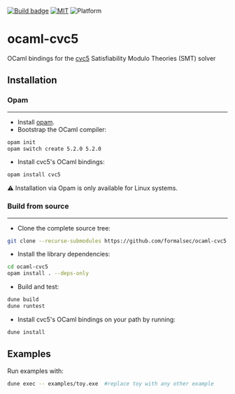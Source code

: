 [![Build badge](https://github.com/formalsec/ocaml-cvc5/actions/workflows/build.yml/badge.svg)](https://github.com/formalsec/ocaml-cvc5/actions) [![MIT](https://img.shields.io/github/license/formalsec/ocaml-cvc5)](LICENSE) ![Platform](https://img.shields.io/badge/platform-linux%20%7C%20macos-lightgrey)

ocaml-cvc5 
===============================================================================

OCaml bindings for the [cvc5] Satisfiability Modulo Theories (SMT) solver

## Installation

### Opam

---
- Install [opam](https://opam.ocaml.org/doc/Install.html).
- Bootstrap the OCaml compiler:

```sh
opam init
opam switch create 5.2.0 5.2.0
```

- Install cvc5's OCaml bindings:

```sh
opam install cvc5
```
:warning:   Installation via Opam is only available for Linux systems.

### Build from source

---
- Clone the complete source tree:

```sh
git clone --recurse-submodules https://github.com/formalsec/ocaml-cvc5
```

- Install the library dependencies:

```sh
cd ocaml-cvc5
opam install . --deps-only
```

- Build and test:

```sh
dune build
dune runtest
```

- Install cvc5's OCaml bindings on your path by running:

```sh
dune install
```

## Examples

Run examples with:

```sh
dune exec -- examples/toy.exe  #replace toy with any other example
```

[cvc5]: https://github.com/cvc5/cvc5
